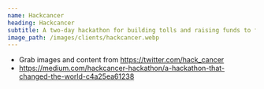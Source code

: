 ```yaml
---
name: Hackcancer
heading: Hackcancer
subtitle: A two-day hackathon for building tolls and raising funds to fight cancer
image_path: /images/clients/hackcancer.webp
---
```


- Grab images and content from https://twitter.com/hack_cancer
- https://medium.com/hackcancer-hackathon/a-hackathon-that-changed-the-world-c4a25ea61238
